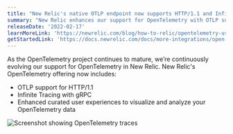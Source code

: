 ```yaml
---
title: "New Relic's native OTLP endpoint now supports HTTP/1.1 and Infinite Tracing with gRPC"
summary: "New Relic enhances our support for OpenTelemetry with OTLP support for HTTP/1.1, Infinite Tracing, and curated user experiences to analyze the data."
releaseDate: '2022-02-17' 
learnMoreLink: 'https://newrelic.com/blog/how-to-relic/opentelemetry-user-experience' 
getStartedLink: 'https://docs.newrelic.com/docs/more-integrations/open-source-telemetry-integrations/opentelemetry/opentelemetry-quick-start'
---
```


As the OpenTelemetry project continues to mature, we’re continuously evolving our support for OpenTelemetry in New Relic. New Relic's OpenTelemetry offering now includes:

- OTLP support for HTTP/1.1 
- Infinite Tracing with gRPC
- Enhanced curated user experiences to visualize and analyze your OpenTelemetry data

![Screenshot showing OpenTelemetry traces ](./images/otel_ui_update.png "Screenshot showing OpenTelemetry traces ")

